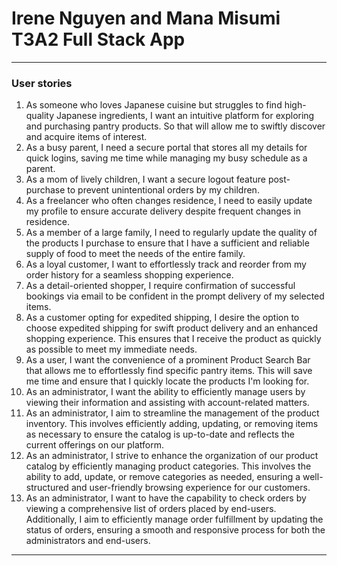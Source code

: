 # Irene Nguyen and Mana Misumi T3A2 Full Stack App

---

### User stories

1. As someone who loves Japanese cuisine but struggles to find high-quality Japanese ingredients, I want an intuitive platform for exploring and purchasing pantry products. So that will allow me to swiftly discover and acquire items of interest.
2. As a busy parent, I need a secure portal that stores all my details for quick logins, saving me time while managing my busy schedule as a parent.
3. As a mom of lively children, I want a secure logout feature post-purchase to prevent unintentional orders by my children.
4. As a freelancer who often changes residence, I need to easily update my profile to ensure accurate delivery despite frequent changes in residence.
5. As a member of a large family, I need to regularly update the quality of the products I purchase to ensure that I have a sufficient and reliable supply of food to meet the needs of the entire family.
6. As a loyal customer, I want to effortlessly track and reorder from my order history for a seamless shopping experience.
7. As a detail-oriented shopper, I require confirmation of successful bookings via email to be confident in the prompt delivery of my selected items.
8. As a customer opting for expedited shipping, I desire the option to choose expedited shipping for swift product delivery and an enhanced shopping experience. This ensures that I receive the product as quickly as possible to meet my immediate needs.
9. As a user, I want the convenience of a prominent Product Search Bar that allows me to effortlessly find specific pantry items. This will save me time and ensure that I quickly locate the products I'm looking for.
10. As an administrator, I want the ability to efficiently manage users by viewing their information and assisting with account-related matters.
11. As an administrator, I aim to streamline the management of the product inventory. This involves efficiently adding, updating, or removing items as necessary to ensure the catalog is up-to-date and reflects the current offerings on our platform.
12. As an administrator, I strive to enhance the organization of our product catalog by efficiently managing product categories. This involves the ability to add, update, or remove categories as needed, ensuring a well-structured and user-friendly browsing experience for our customers.
13. As an administrator, I want to have the capability to check orders by viewing a comprehensive list of orders placed by end-users. Additionally, I aim to efficiently manage order fulfillment by updating the status of orders, ensuring a smooth and responsive process for both the administrators and end-users.

---

